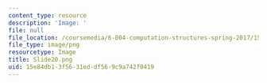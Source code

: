 ```yaml
---
content_type: resource
description: 'Image: '
file: null
file_location: /coursemedia/6-004-computation-structures-spring-2017/15e84db13f5631eddf569c9a742f0419_Slide20.png
file_type: image/png
resourcetype: Image
title: Slide20.png
uid: 15e84db1-3f56-31ed-df56-9c9a742f0419
---
```

